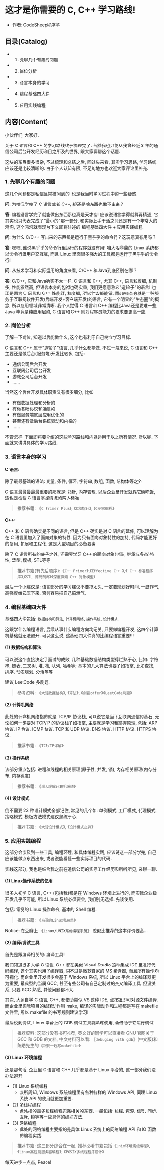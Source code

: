 # 这才是你需要的 C,  C++ 学习路线! 
- 作者: CodeSheep程序羊

## 目录(Catalog)
- 1. 先聊几个有趣的问题
- 2. 岗位分析
- 3. 语言本身的学习
- 4. 编程基础四大件
- 5. 应用实践编程


## 内容(Content)
小伙伴们, 大家好. 

关于 C 语言和 C++ 的学习路线终于梳理完了. 当然我也只能从我曾经近 3 年的通信公司后台开发经历和目之所及的世界, 跟大家聊聊这个话题. 

这块的东西很多很杂, 不过梳理和总结之后, 回过头来看, 其实学习思路, 学习路线应该还是比较清晰的. 由于个人认知有限, 不足的地方也欢迎大家评论里补充. 


### 1. 先聊几个有趣的问题
这几个问题都是私信里常被问到的, 也是我当时学习过程中的一些疑惑. 

**问**:  为啥我学完了 C 语言或者 C++, 却还是啥东西也做不出来？

**答**:  编程语言学完了就能做出东西那也真是天才哇! 应该说语言学得就算再精通, 它其实也只代表完成了"最小的"那一部分, 和实际上手干活之间还是有一个非常大的鸿沟, 这个鸿沟就表现为下文即将详述的 编程基础四大件 + 应用实践编程. 

**问**:  为什么 C/C++ 写出来的东西都是运行于黑乎乎的命令行？这玩意真有用吗？

**答**:  嘿嘿, 谁说黑乎乎的命令行里运行的程序就没有用! 咱大名鼎鼎的 Linux 系统都以命令行跟用户交互呢, 而且 Linux 里面很多强大的工具都是运行于黑乎乎的命令行! 

**问**:  从技术学习和实际运用的角度来看, C/C++ 和Java到底区别在哪？

**答**:  C/C++, 它和Java确实不太一样. C 语言和 C++, 尤其 C++, 语言粒度细, 机制多, 性能虽然高, 但语言本身的包袱也确实重, 我们更愿意称它"造轮子"的语言! 也正是因为 C 语言和 C++ 性能好, 粒度细, 所以什么都能做. 而Java本身就是一种服务于互联网软件开发(后端开发+客户端开发)的语言, 它有一个明显的"生态圈"的概念, 所以应用领域非常清晰. 我个人觉得 C 语言和 C++ 编程比Java还是要难一些, Java 毕竟是纯应用层的, C 语言和 C++ 则对程序员能力的要求要更高一些. 

### 2. 岗位分析
了解一下岗位, 知道以后能做什么, 这个也有利于自己树立学习目标. 

C 语言和 C++ 属于"造轮子"语言, 几乎什么都能做. 不过一般来说, C 语言和 C++ 主要还是做后台(服务端)开发比较多, 包括: 
+ 通信公司后台开发
+ 互联网公司后台开发
+ 游戏公司后台开发
+ ......
  
当然这个后台开发具体职责又有很多细分, 比如: 
+ 有做数据处理和分析的
+ 有做基础协议和通信的
+ 有做服务端底层应用优化的
+ 甚至还有做后台系统驱动和内核的
+ ......
  
不管怎样, 下面即将要介绍的这些学习路线和内容适用于以上所有情况. 所以呢, 下面就来讲讲具体的学习路线. 

### 3. 语言本身的学习
#### C 语言: 
除了最最基础的语法: 变量, 条件, 循环, 字符串, 数组, 函数, 结构体等之外
  
C 语言最最最最最重要的那就是: 指针, 内存管理, 以后企业里开发就靠它俩吃饭, 这也是检验 C 语言掌握情况的两大标准
  
> 推荐书籍: 《`C Primer Plus`》, 《`C和指针`》, 《`C专家编程`》

#### C++: 
C++ 和 C 语言确实是不同的语言, 但是 C++ 确实是对 C 语言的延伸, 可以理解为在 C 语言里加入了面向对象的特性. 因为只有面向对象特性的加持, 代码才能更好的复用, 扩展和工程化, 这是大型项目的必备要素

除了 C 语言所有的底子之外, 还需要学习 C++ 的面向对象(封装, 继承与多态)特性, 泛型, 模板, STL等等

> 推荐书籍(有先后顺序):《`C++ Primer`》,《`Effective C++ `》,《` C++ 标准程序库`》,《`STL 源码剖析`》《`深度探索 C++ 对象模型`》

最后一个小建议是: 语言部分的学习建议不要拖太久, 一定要规划好时间, 一鼓作气, 高强度给它压下来, 否则容易把自己搞泄气. 

### 4. 编程基础四大件
基础四大件包括: `数据结构和算法`, `计算机网络`, `操作系统`, `设计模式`.

这跟学什么编程语言, 后续从事什么编程方向均无关, 只要做编程开发, 这四个计算机基础就无法避开. 可以这么说, 这基础四大件真的比编程语言重要!!! 

#### (1) 数据结构和算法
可以说这个直接决定了面试的成败! 几种基础数据结构类型得烂熟于心, 比如: 字符串, 链表, 二叉树, 堆, 栈, 队列, 哈希等; 基本的几大算法也要了如指掌, 比如查找, 排序, 动态规划, 分治等等. 

建议 LeetCode 多刷题. 

> 参考资料: 《`大话数据结构`》, 《`算法`》, 《`剑指offer`》《`LeetCode刷题`》

#### (2) 计算机网络
此处的计算机网络指的就是 TCP/IP 协议栈, 可以说它是当下互联网通信的基石, 无论如何一定要对 TCP/IP 的协议栈了如指掌, 主要就是学习和掌握原理, 包括: ARP 协议, IP 协议, ICMP 协议, TCP 和 UDP 协议, DNS 协议, HTTP 协议, HTTPS 协议. 

> 推荐书籍: 《`TCP/IP详解`》

#### (3) 操作系统
该部分重点包括: 进程和线程的相关原理(原子性, 并发, 锁), 内存相关原理(内存分布, 内存调度)

> 推荐书籍: 《`深入理解计算机系统`》

#### (4) 设计模式
倒不需要 23 种设计模式全部记住, 常见的几个如: 单例模式, 工厂模式, 代理模式, 策略模式, 模板方法模式建议熟练于心. 

> 推荐书籍: 《`大话设计模式`》, 《`设计模式之禅`》

### 5. 应用实践编程
这部分会涉及到一些工具, 编程环境, 和具体编程实践, 应该说这一部分学完, 自己应该能做点东西出来, 或者说能看懂一些实际项目的代码. 

实践这部分, 我也是结合我之前在通信公司的实际工作经历和所听所见, 来聊一聊. 

#### (1) Linux操作系统的使用

很多人初学 C 语言, C++ (包括我)都是在 Windows 环境上进行的, 而实际企业级开发几乎不可能, 所以 Linux 系统必须要会, 我们别无选择. 先谈使用. 

包括: 常见的 Linux 操作命令, 基本的 Shell 编程. 

> 推荐书籍: 《`鸟哥的Linux私房菜`》

Notice: 在豆瓣上 《`Linux/UNIX系统编程手册`》 貌似比推荐的这本评价要高...

#### (2) 编译/调试工具
首先是跟编译相关的: 编译工具! 

我们知道很多人学 C 语言, C++ 都在类似 Visual Studio 这种集成 IDE 里进行代码编译, 这个其实也用了编译器, 只不过是微软自家的 MS 编译器, 而且所有操作均可视化. 而企业里开发很少会基于 Windows 系统, 所以 Linux 平台上的编译器更为重要, 最典型的当属 GCC, 甚至有些公司有自己定制过的交叉编译工具, 但没关系, 只要 GCC 熟悉, 其他问题都不大. 

其次, 大家自学 C 语言, C++, 都借助类似 VS 这种 IDE, 点按钮即可对源文件编译. 而企业里实际项目的编译动作叫 make, 编译的实际动作和过程都是写在 makefile 文件里, 所以 makefile 的书写规则建议学习! 

最后说到调试, Linux 平台上的 GDB 调试工具要熟练使用, 会借助于它进行调试. 

> 推荐资料:  这部分没有书可推荐, 英文好的同学可以直接看 GNU 官网关于 GCC 和 GDB 的文档, 中文材料可以看: 《`debuging with gdb`》(中文版)和陈皓先生的《`跟我一起写makefile`》

#### (3) Linux 环境编程
还是那句话, 企业里 C 语言和 C++ 几乎都是基于 Linux 平台的, 这一部分我们没办法避开
+ (1) Linux 系统编程
    - 众所周知, Windows 系统编程里有各种各样的 Windows API, 同理 Linux 系统 API 的使用就更加重要. 
+ (2) 多线程编程
    - 此处指的是多线程编程实践相关的东西, 一般包括: 线程, 资源, 信号, 同步, 互斥, 锁等等一些具体的编程方法. 
+ (3) 网络编程
    - 此处的网络编程主要指的是具体 Linux 系统上的网络编程 API 和 IO 函数的编程实践. 

> 推荐书籍: 这三部分综合在一起, 推荐必看书籍包括《`Unix环境高级编程`》, 《`Linux高性能服务器编程`》, 《`POSIX多线程程序设计`》

每天进步一点点, Peace! 